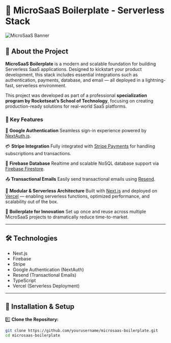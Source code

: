 
# 🚀 MicroSaaS Boilerplate - Serverless Stack

![MicroSaaS Banner](https://micro-saas-nine.vercel.app/banner.png)

## 📖 About the Project

**MicroSaaS Boilerplate** is a modern and scalable foundation for building Serverless SaaS applications. Designed to kickstart your product development, this stack includes essential integrations such as authentication, payments, database, and email — all deployed in a lightning-fast, serverless environment.

This project was developed as part of a  professional **specialization program by Rocketseat’s School of Technology**, focusing on creating production-ready solutions for real-world SaaS platforms.

### 🌟 Key Features

🔐 **Google Authentication**
Seamless sign-in experience powered by [NextAuth.js](https://next-auth.js.org/).

💳 **Stripe Integration**
Fully integrated with [Stripe Payments](https://stripe.com/) for handling subscriptions and transactions.

🧠 **Firebase Database**
Realtime and scalable NoSQL database support via [Firebase Firestore](https://firebase.google.com/docs/firestore).

📤 **Transactional Emails**
Easily send transactional emails using [Resend](https://resend.com/).

🧱 **Modular & Serverless Architecture**
Built with [Next.js](https://nextjs.org/) and deployed on [Vercel](https://vercel.com/) — enabling serverless functions, optimized performance, and scalability out of the box.

🎯 **Boilerplate for Innovation**
Set up once and reuse across multiple MicroSaaS projects to dramatically reduce time-to-market.

---

## 🛠 Technologies

- Next.js
- Firebase
- Stripe
- Google Authentication (NextAuth)
- Resend (Transactional Emails)
- TypeScript
- Vercel (Serverless Deployment)

---

## 🔧 Installation & Setup

1️⃣ **Clone the Repository:**

```bash
git clone https://github.com/yourusername/microsaas-boilerplate.git
cd microsaas-boilerplate
